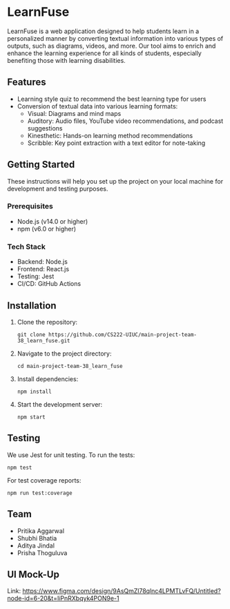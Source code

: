 ﻿# LearnFuse

LearnFuse is a web application designed to help students learn in a personalized manner by converting textual information into various types of outputs, such as diagrams, videos, and more. Our tool aims to enrich and enhance the learning experience for all kinds of students, especially benefiting those with learning disabilities.

## Features

- Learning style quiz to recommend the best learning type for users
- Conversion of textual data into various learning formats:
  - Visual: Diagrams and mind maps
  - Auditory: Audio files, YouTube video recommendations, and podcast suggestions
  - Kinesthetic: Hands-on learning method recommendations
  - Scribble: Key point extraction with a text editor for note-taking

## Getting Started

These instructions will help you set up the project on your local machine for development and testing purposes.

### Prerequisites

- Node.js (v14.0 or higher)
- npm (v6.0 or higher)

### Tech Stack

- Backend: Node.js
- Frontend: React.js
- Testing: Jest
- CI/CD: GitHub Actions

## Installation

1. Clone the repository:
   ```
   git clone https://github.com/CS222-UIUC/main-project-team-38_learn_fuse.git
   ```

2. Navigate to the project directory:
   ```
   cd main-project-team-38_learn_fuse
   ```

3. Install dependencies:
   ```
   npm install
   ```

4. Start the development server:
   ```
   npm start
   ```

## Testing

We use Jest for unit testing. To run the tests:

```
npm test
```

For test coverage reports:

```
npm run test:coverage
```

## Team

- Pritika Aggarwal
- Shubhi Bhatia
- Aditya Jindal
- Prisha Thoguluva

## UI Mock-Up
Link: https://www.figma.com/design/9AsQmZl78qlnc4LPMTLvFQ/Untitled?node-id=6-20&t=IiPnRXbqyk4PON9e-1
